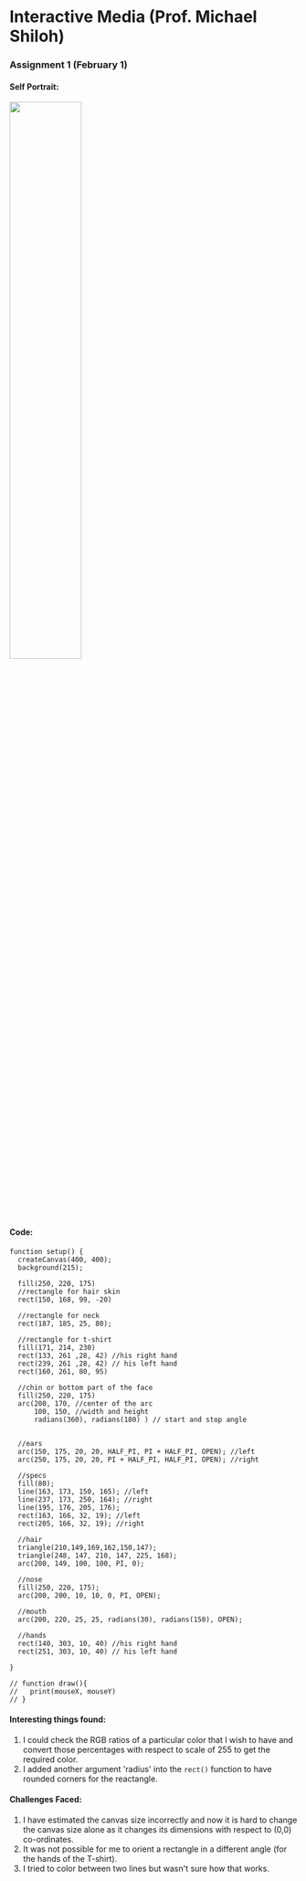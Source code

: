 # Interactive Media (Prof. Michael Shiloh)
### Assignment 1 (February 1)
#### Self Portrait:

<img src="https://user-images.githubusercontent.com/92122776/151812679-1c095272-fd2a-474a-9e38-0c4ec73c2c13.png" width=50% height=50%>

#### Code:

````
function setup() {
  createCanvas(400, 400);
  background(215);
  
  fill(250, 220, 175)
  //rectangle for hair skin
  rect(150, 168, 99, -20)
  
  //rectangle for neck
  rect(187, 185, 25, 80);
  
  //rectangle for t-shirt
  fill(171, 214, 230)
  rect(133, 261 ,28, 42) //his right hand
  rect(239, 261 ,28, 42) // his left hand
  rect(160, 261, 80, 95)
  
  //chin or bottom part of the face
  fill(250, 220, 175)
  arc(200, 170, //center of the arc
      100, 150, //width and height 
      radians(360), radians(180) ) // start and stop angle
  
  
  //ears 
  arc(150, 175, 20, 20, HALF_PI, PI + HALF_PI, OPEN); //left
  arc(250, 175, 20, 20, PI + HALF_PI, HALF_PI, OPEN); //right
  
  //specs
  fill(80);
  line(163, 173, 150, 165); //left
  line(237, 173, 250, 164); //right 
  line(195, 176, 205, 176);
  rect(163, 166, 32, 19); //left
  rect(205, 166, 32, 19); //right 
  
  //hair
  triangle(210,149,169,162,150,147);
  triangle(248, 147, 210, 147, 225, 168);
  arc(200, 149, 100, 100, PI, 0);
  
  //nose
  fill(250, 220, 175);
  arc(200, 200, 10, 10, 0, PI, OPEN);
  
  //mouth 
  arc(200, 220, 25, 25, radians(30), radians(150), OPEN);
  
  //hands 
  rect(140, 303, 10, 40) //his right hand
  rect(251, 303, 10, 40) // his left hand
  
}

// function draw(){
//   print(mouseX, mouseY)
// }

````

#### Interesting things found:
1. I could check the RGB ratios of a particular color that I wish to have and convert those percentages with respect to scale of 255 to get the required color. 
2. I added another argument 'radius' into the ````rect()```` function to have rounded corners for the reactangle. 

#### Challenges Faced:
1. I have estimated the canvas size incorrectly and now it is hard to change the canvas size alone as it changes its dimensions with respect to (0,0) co-ordinates. 
2. It was not possible for me to orient a rectangle in a different angle (for the hands of the T-shirt).
3. I tried to color between two lines but wasn't sure how that works.
